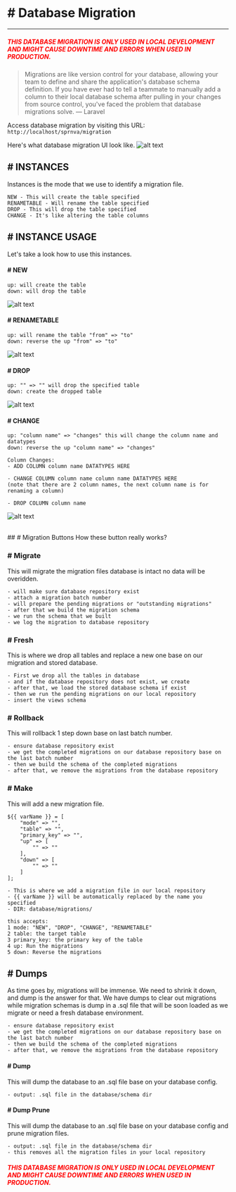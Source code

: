 # # Database Migration
---
##### <span style="color:red">**THIS DATABASE MIGRATION IS ONLY USED IN LOCAL DEVELOPMENT AND MIGHT CAUSE DOWNTIME AND ERRORS WHEN USED IN PRODUCTION.**</span>

> Migrations are like version control for your database, allowing your team to define and share the application's database schema definition. If you have ever had to tell a teammate to manually add a column to their local database schema after pulling in your changes from source control, you've faced the problem that database migrations solve. &mdash; Laravel

Access database migration by visiting this URL: `http://localhost/sprnva/migration`

Here's what database migration UI look like.
![alt text](public/storage/images/migration.png)

## # INSTANCES
Instances is the mode that we use to identify a migration file.

```
NEW - This will create the table specified
RENAMETABLE - Will rename the table specified
DROP - This will drop the table specified
CHANGE - It's like altering the table columns
```

## # INSTANCE USAGE
Let's take a look how to use this instances.

#### # NEW
```
up: will create the table
down: will drop the table
```
![alt text](public/storage/images/new_instance.png)

#### # RENAMETABLE
```
up: will rename the table "from" => "to"
down: reverse the up "from" => "to"
```
![alt text](public/storage/images/renametable_instance.png)

#### # DROP
```
up: "" => "" will drop the specified table
down: create the dropped table
```
![alt text](public/storage/images/drop_instance.png)

#### # CHANGE
```
up: "column name" => "changes" this will change the column name and datatypes
down: reverse the up "column name" => "changes"

Column Changes:
- ADD COLUMN column name DATATYPES HERE

- CHANGE COLUMN column name column name DATATYPES HERE 
(note that there are 2 column names, the next column name is for renaming a column)

- DROP COLUMN column name
```
![alt text](public/storage/images/change_instance.png)

<br>
## # Migration Buttons
How these button really works?

### # Migrate
This will migrate the migration files database is intact no data will be overidden.
```
- will make sure database repository exist
- attach a migration batch number
- will prepare the pending migrations or "outstanding migrations"
- after that we build the migration schema
- we run the schema that we built
- we log the migration to database repository
```

### # Fresh
This is where we drop all tables and replace a new one base on our migration and stored database.
```
- First we drop all the tables in database
- and if the database repository does not exist, we create
- after that, we load the stored database schema if exist
- then we run the pending migrations on our local repository
- insert the views schema
```

### # Rollback
This will rollback 1 step down base on last batch number.
```
- ensure database repository exist
- we get the completed migrations on our database repository base on the last batch number
- then we build the schema of the completed migrations
- after that, we remove the migrations from the database repository
```

### # Make
This will add a new migration file.
```
${{ varName }} = [
	"mode" => "",
	"table"	=> "",
	"primary_key" => "",
	"up" => [
		"" => ""
	],
	"down" => [
		"" => ""
	]
];

- This is where we add a migration file in our local repository
- {{ varName }} will be automatically replaced by the name you specified
- DIR: database/migrations/

this accepts: 
1 mode: "NEW", "DROP", "CHANGE", "RENAMETABLE"
2 table: the target table
3 primary_key: the primary key of the table
4 up: Run the migrations
5 down: Reverse the migrations
```

## # Dumps
As time goes by, migrations will be immense. We need to shrink it down, and dump is the answer for that. We have dumps to clear out migrations while migration schemas is dump in a .sql file that will be soon loaded as we migrate or need a fresh database environment.
```
- ensure database repository exist
- we get the completed migrations on our database repository base on the last batch number
- then we build the schema of the completed migrations
- after that, we remove the migrations from the database repository
```

#### # Dump
This will dump the database to an .sql file base on your database config.
```
- output: .sql file in the database/schema dir
```

#### # Dump Prune
This will dump the database to an .sql file base on your database config and prune migration files.
```
- output: .sql file in the database/schema dir
- this removes all the migration files in your local repository
```

##### <span style="color:red">**THIS DATABASE MIGRATION IS ONLY USED IN LOCAL DEVELOPMENT AND MIGHT CAUSE DOWNTIME AND ERRORS WHEN USED IN PRODUCTION.**</span>